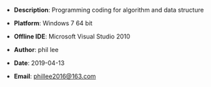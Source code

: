 * **Description**: Programming coding for algorithm and data structure

* **Platform**: Windows 7 64 bit

* **Offline IDE**: Microsoft Visual Studio 2010

* **Author**: phil lee

* **Date**: 2019-04-13

* **Email**: phillee2016@163.com